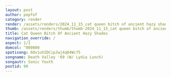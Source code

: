 ```yaml
---
layout: post
author: pepfof
category: render
render: /assets/renders/2024_11_15_cat queen bitch of ancient hazy shades.png
thumb: /assets/renders/thumb/thumb-2024_11_15_cat queen bitch of ancient hazy shades.png
title: Cat Queen Bitch Of Ancient Hazy Shades
navigation_override: /
aspect: 1/1
domcol: ^000000
spotisong: 6Ov1uV2DCipJwj4q04Wc75
songname: Death Valley '69 (W/ Lydia Lunch)
songautr: Sonic Youth
postid: 90
---
```


<!--USER BEGIN 1-->

<!--USER END 1-->

<!--more-->
<!--USER BEGIN 2-->

<!--USER END 2-->

